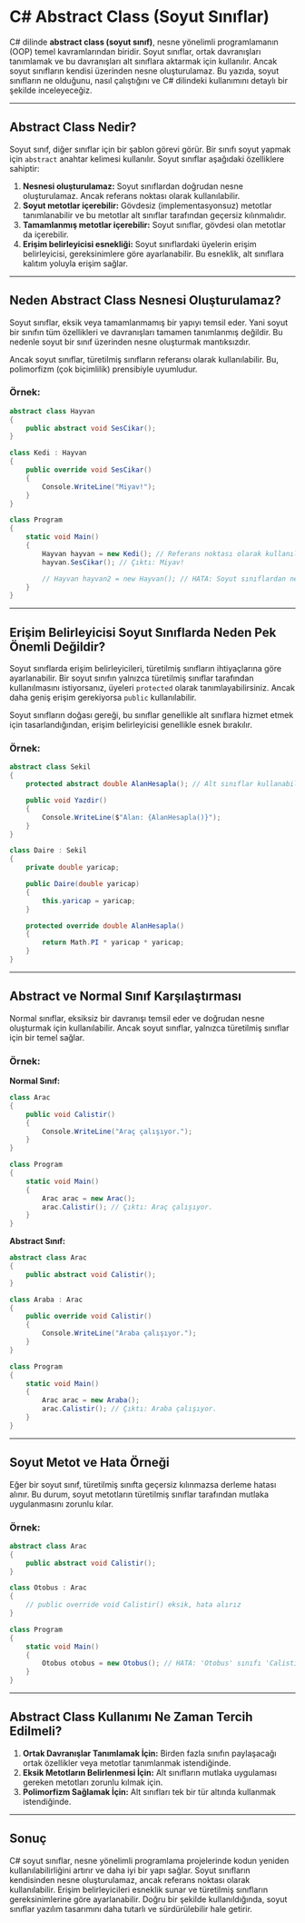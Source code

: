 # C# Abstract Class (Soyut Sınıflar)

C# dilinde **abstract class (soyut sınıf)**, nesne yönelimli programlamanın (OOP) temel kavramlarından biridir. Soyut sınıflar, ortak davranışları tanımlamak ve bu davranışları alt sınıflara aktarmak için kullanılır. Ancak soyut sınıfların kendisi üzerinden nesne oluşturulamaz. Bu yazıda, soyut sınıfların ne olduğunu, nasıl çalıştığını ve C# dilindeki kullanımını detaylı bir şekilde inceleyeceğiz.

---

## Abstract Class Nedir?

Soyut sınıf, diğer sınıflar için bir şablon görevi görür. Bir sınıfı soyut yapmak için `abstract` anahtar kelimesi kullanılır. Soyut sınıflar aşağıdaki özelliklere sahiptir:

1. **Nesnesi oluşturulamaz:** Soyut sınıflardan doğrudan nesne oluşturulamaz. Ancak referans noktası olarak kullanılabilir.
2. **Soyut metotlar içerebilir:** Gövdesiz (implementasyonsuz) metotlar tanımlanabilir ve bu metotlar alt sınıflar tarafından geçersiz kılınmalıdır.
3. **Tamamlanmış metotlar içerebilir:** Soyut sınıflar, gövdesi olan metotlar da içerebilir.
4. **Erişim belirleyicisi esnekliği:** Soyut sınıflardaki üyelerin erişim belirleyicisi, gereksinimlere göre ayarlanabilir. Bu esneklik, alt sınıflara kalıtım yoluyla erişim sağlar.

---

## Neden Abstract Class Nesnesi Oluşturulamaz?

Soyut sınıflar, eksik veya tamamlanmamış bir yapıyı temsil eder. Yani soyut bir sınıfın tüm özellikleri ve davranışları tamamen tanımlanmış değildir. Bu nedenle soyut bir sınıf üzerinden nesne oluşturmak mantıksızdır.

Ancak soyut sınıflar, türetilmiş sınıfların referansı olarak kullanılabilir. Bu, polimorfizm (çok biçimlilik) prensibiyle uyumludur.

### Örnek:
```csharp
abstract class Hayvan
{
    public abstract void SesCikar();
}

class Kedi : Hayvan
{
    public override void SesCikar()
    {
        Console.WriteLine("Miyav!");
    }
}

class Program
{
    static void Main()
    {
        Hayvan hayvan = new Kedi(); // Referans noktası olarak kullanılır
        hayvan.SesCikar(); // Çıktı: Miyav!

        // Hayvan hayvan2 = new Hayvan(); // HATA: Soyut sınıflardan nesne oluşturulamaz
    }
}
```

---

## Erişim Belirleyicisi Soyut Sınıflarda Neden Pek Önemli Değildir?

Soyut sınıflarda erişim belirleyicileri, türetilmiş sınıfların ihtiyaçlarına göre ayarlanabilir. Bir soyut sınıfın yalnızca türetilmiş sınıflar tarafından kullanılmasını istiyorsanız, üyeleri `protected` olarak tanımlayabilirsiniz. Ancak daha geniş erişim gerekiyorsa `public` kullanılabilir.

Soyut sınıfların doğası gereği, bu sınıflar genellikle alt sınıflara hizmet etmek için tasarlandığından, erişim belirleyicisi genellikle esnek bırakılır.

### Örnek:
```csharp
abstract class Sekil
{
    protected abstract double AlanHesapla(); // Alt sınıflar kullanabilir

    public void Yazdir()
    {
        Console.WriteLine($"Alan: {AlanHesapla()}");
    }
}

class Daire : Sekil
{
    private double yaricap;

    public Daire(double yaricap)
    {
        this.yaricap = yaricap;
    }

    protected override double AlanHesapla()
    {
        return Math.PI * yaricap * yaricap;
    }
}
```

---

## Abstract ve Normal Sınıf Karşılaştırması

Normal sınıflar, eksiksiz bir davranışı temsil eder ve doğrudan nesne oluşturmak için kullanılabilir. Ancak soyut sınıflar, yalnızca türetilmiş sınıflar için bir temel sağlar.

### Örnek:

**Normal Sınıf:**
```csharp
class Arac
{
    public void Calistir()
    {
        Console.WriteLine("Araç çalışıyor.");
    }
}

class Program
{
    static void Main()
    {
        Arac arac = new Arac();
        arac.Calistir(); // Çıktı: Araç çalışıyor.
    }
}
```

**Abstract Sınıf:**
```csharp
abstract class Arac
{
    public abstract void Calistir();
}

class Araba : Arac
{
    public override void Calistir()
    {
        Console.WriteLine("Araba çalışıyor.");
    }
}

class Program
{
    static void Main()
    {
        Arac arac = new Araba();
        arac.Calistir(); // Çıktı: Araba çalışıyor.
    }
}
```

---

## Soyut Metot ve Hata Örneği

Eğer bir soyut sınıf, türetilmiş sınıfta geçersiz kılınmazsa derleme hatası alınır. Bu durum, soyut metotların türetilmiş sınıflar tarafından mutlaka uygulanmasını zorunlu kılar.

### Örnek:

```csharp
abstract class Arac
{
    public abstract void Calistir();
}

class Otobus : Arac
{
    // public override void Calistir() eksik, hata alırız
}

class Program
{
    static void Main()
    {
        Otobus otobus = new Otobus(); // HATA: 'Otobus' sınıfı 'Calistir' metodunu uygulamalıdır
    }
}
```

---

## Abstract Class Kullanımı Ne Zaman Tercih Edilmeli?

1. **Ortak Davranışlar Tanımlamak İçin:** Birden fazla sınıfın paylaşacağı ortak özellikler veya metotlar tanımlanmak istendiğinde.
2. **Eksik Metotların Belirlenmesi İçin:** Alt sınıfların mutlaka uygulaması gereken metotları zorunlu kılmak için.
3. **Polimorfizm Sağlamak İçin:** Alt sınıfları tek bir tür altında kullanmak istendiğinde.

---

## Sonuç

C# soyut sınıflar, nesne yönelimli programlama projelerinde kodun yeniden kullanılabilirliğini artırır ve daha iyi bir yapı sağlar. Soyut sınıfların kendisinden nesne oluşturulamaz, ancak referans noktası olarak kullanılabilir. Erişim belirleyicileri esneklik sunar ve türetilmiş sınıfların gereksinimlerine göre ayarlanabilir. Doğru bir şekilde kullanıldığında, soyut sınıflar yazılım tasarımını daha tutarlı ve sürdürülebilir hale getirir.
